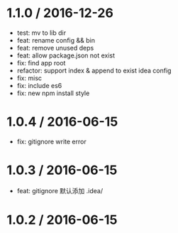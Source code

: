 
1.1.0 / 2016-12-26
==================

  * test: mv to lib dir
  * feat: rename config && bin
  * feat: remove unused deps
  * feat: allow package.json not exist
  * fix: find app root
  * refactor: support index & append to exist idea config
  * fix: misc
  * fix: include es6
  * fix: new npm install style

1.0.4 / 2016-06-15
==================

  * fix: gitignore write error

1.0.3 / 2016-06-15
==================

  * feat: gitignore 默认添加 .idea/

1.0.2 / 2016-06-15
==================


